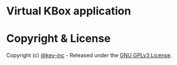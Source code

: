 # Virtual KBox application

# Copyright & License
Copyright (c) [@kev-inc](https://github.com/kev-inc) - Released under the [GNU GPLv3 License](LICENSE).
